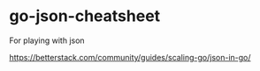 # go-json-cheatsheet
For playing with json 


https://betterstack.com/community/guides/scaling-go/json-in-go/
